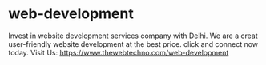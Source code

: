 # web-development
Invest in website development services company with Delhi. We are a creat user-friendly website development at the best price. click and connect now today. Visit Us: https://www.thewebtechno.com/web-development
